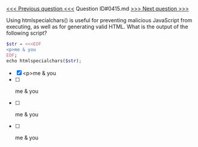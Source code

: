 [<<< Previous question <<<](0414.md)  Question ID#0415.md  [>>> Next question >>>](0416.md) 

Using htmlspecialchars() is useful for preventing malicious JavaScript from executing, as well as for generating valid HTML. What is the output of the following script?

```php
$str = <<<EOF
<p>me & you
EOF;
echo htmlspecialchars($str);
```

- [x] &lt;p&gt;me &amp; you
- [ ] <p>me & you
- [ ] <p>me &amp you
- [ ] <p>me &amp; you
